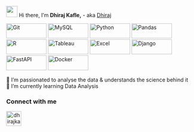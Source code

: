 <img src="https://media.giphy.com/media/hvRJCLFzcasrR4ia7z/giphy.gif" width="30"> Hi there,  I’m <b>Dhiraj Kafle,</b> - aka [Dhiraj][website]


<p>
   <img alt="Git" height="40" width="108" src="https://img.shields.io/badge/git%20-%23FFFFFF.svg?&style=for-the-badge&logo=git&logoColor=f03c2e" />
   <img alt="MySQL" height="40" width="108" src="https://img.shields.io/badge/SQL-23FFFFFF.svg?logo=mysql&logoColor=0074a3&style=for-the-badge" />
   <img alt="Python" height="40" width="108" src="https://img.shields.io/badge/python-%23FFFFFF.svg?&style=for-the-badge&logo=python&logoColor=blue" />
   <img alt="Pandas" height="40" width="108" src="https://img.shields.io/badge/pandas-%23FFFFFF.svg?&style=for-the-badge&logo=pandas&logoColor=darkblue" />
   <img alt="R" height="40" width="108" src="https://img.shields.io/badge/r-%23FFFFFF.svg?&style=for-the-badge&logo=r&logoColor=blue" />
   <img alt="Tableau" height="40" width="108" src="https://img.shields.io/badge/tableau-%23FFFFFF.svg?&style=for-the-badge&logo=tableau&logoColor=blue" />
   <img alt="Excel" height="40" width="108" src="https://img.shields.io/badge/excel-FFFFFF?style=for-the-badge&logo=microsoft-excel&logoColor=darkgreen" />
   <img alt="Django" height="40" width="108" src="https://img.shields.io/badge/django-%23FFFFFF.svg?&style=for-the-badge&logo=django&logoColor=darkgreen" />
   <img alt="FastAPI" height="40" width="108" src="https://img.shields.io/badge/fast api-%23FFFFFF.svg?&style=for-the-badge&logo=fastapi&logoColor=009485" />
   <img alt="Docker" height="40" width="108" src="https://img.shields.io/badge/docker-%23FFFFFF.svg?&style=for-the-badge&logo=docker&logoColor=0db7ed" />
   
</p>

👀 I’m passionated to analyse the data & understands the science behind it </br>
🌱 I’m currently learning Data Analysis </br>


### Connect with me
<p align="center">

<a align="center" href="https://www.linkedin.com/in/dhiraj-kafle-4a19781a3/" target="blank"><img src="https://img.icons8.com/fluency/48/000000/linkedin.png" alt="dhirajkafle" height="40" width="40" />
</a>

</p>

<br>

[website]: https://www.dhirajk.com.np
[linkedin]: https://www.linkedin.com/in/dhiraj-kafle-4a19781a3/


<!---
   ✨ It's about me ✨ 
--->
